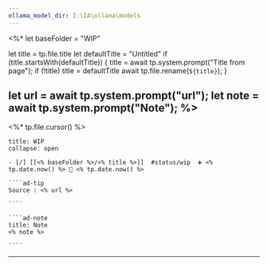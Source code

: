 ```yaml
---
ollama_model_dir: I:\IA\ollama\models
---
```

<%*
let baseFolder = "WIP"

let title = tp.file.title
let defaultTitle = "Untitled"
if (title.startsWith(defaultTitle)) {
	title = await tp.system.prompt("Title from page");
	if (!title) title = defaultTitle
	await tp.file.rename(`${title}`);
} 

let url = await tp.system.prompt("url");
let note = await tp.system.prompt("Note");
%>
---
<%* tp.file.cursor() %> 
``````ad-example
title: WIP 
collapse: open

- [/] [[<% baseFolder %>/<% title %>]]  #status/wip  ➕ <% tp.date.now() %> 🛫 <% tp.date.now() %>

````ad-tip
Source : <% url %>

````

````ad-note
title: Note
<% note %> 

````

``````

---

